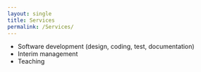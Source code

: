 ```yaml
---
layout: single
title: Services
permalink: /Services/
---
```


- Software development (design, coding, test, documentation)
- Interim management
- Teaching

